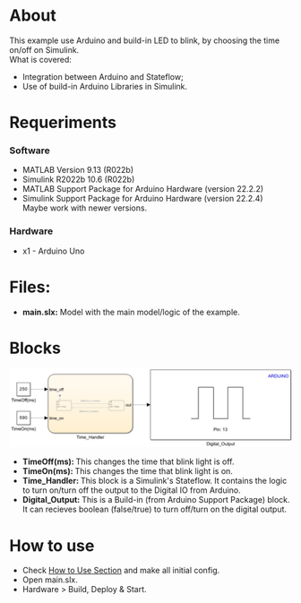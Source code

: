 # About

This example use Arduino and build-in LED to blink, by choosing the time on/off on Simulink.
<br> What is covered:

- Integration between Arduino and Stateflow;
- Use of build-in Arduino Libraries in Simulink.

# Requeriments

### Software

- MATLAB Version 9.13 (R022b)
- Simulink R2022b 10.6 (R022b)
- MATLAB Support Package for Arduino Hardware (version 22.2.2)
- Simulink Support Package for Arduino Hardware (version 22.2.4)
  <br> Maybe work with newer versions.

### Hardware

- x1 - Arduino Uno

# Files:

- <b>main.slx:</b> Model with the main model/logic of the example.

# Blocks

<img src="./imgs/01.png"   />

- <b>TimeOff(ms): </b> This changes the time that blink light is off.
- <b>TimeOn(ms): </b> This changes the time that blink light is on.
- <b>Time_Handler: </b> This block is a Simulink's Stateflow.
  It contains the logic to turn on/turn off the output to the Digital IO from Arduino.
- <b>Digital_Output: </b> This is a Build-in (from Arduino Support Package) block. It can recieves boolean (false/true) to turn off/turn on the digital output.

# How to use

- Check [How to Use Section](../how_to_use/) and make all initial config.
- Open main.slx.
- Hardware > Build, Deploy & Start.
